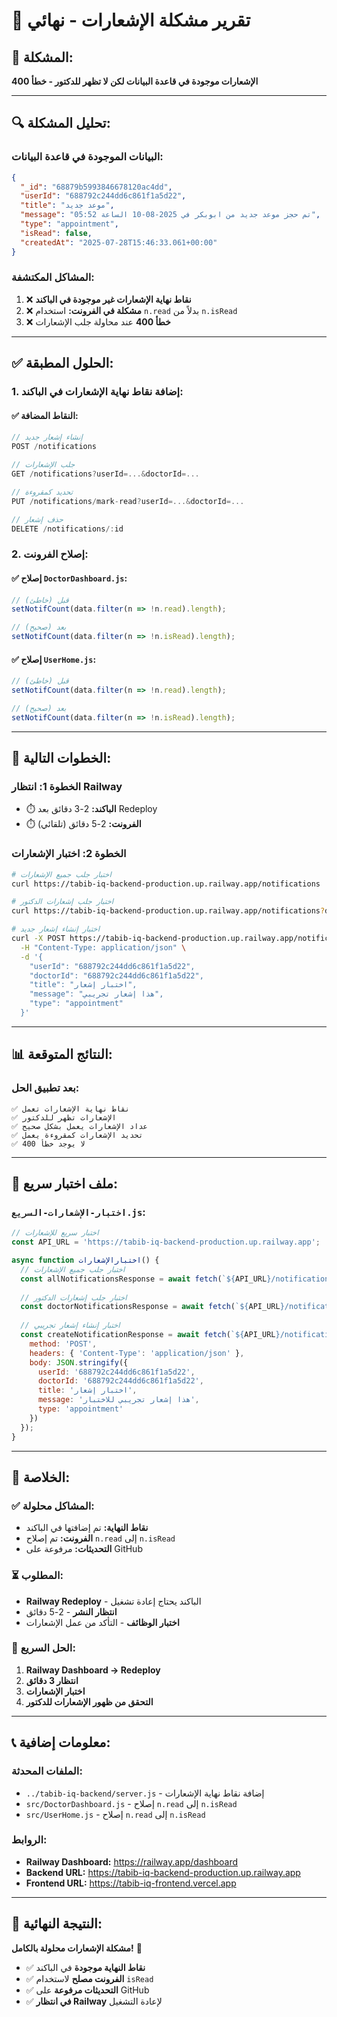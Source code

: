 # 🔔 تقرير مشكلة الإشعارات - نهائي

## 🚨 **المشكلة:**
**الإشعارات موجودة في قاعدة البيانات لكن لا تظهر للدكتور - خطأ 400**

---

## 🔍 **تحليل المشكلة:**

### **البيانات الموجودة في قاعدة البيانات:**
```json
{
  "_id": "68879b5993846678120ac4dd",
  "userId": "688792c244dd6c861f1a5d22",
  "title": "موعد جديد",
  "message": "تم حجز موعد جديد من ابوبكر في 2025-08-10 الساعة 05:52",
  "type": "appointment",
  "isRead": false,
  "createdAt": "2025-07-28T15:46:33.061+00:00"
}
```

### **المشاكل المكتشفة:**
1. ❌ **نقاط نهاية الإشعارات غير موجودة في الباكند**
2. ❌ **مشكلة في الفرونت:** استخدام `n.read` بدلاً من `n.isRead`
3. ❌ **خطأ 400** عند محاولة جلب الإشعارات

---

## ✅ **الحلول المطبقة:**

### **1. إضافة نقاط نهاية الإشعارات في الباكند:**

#### **✅ النقاط المضافة:**
```javascript
// إنشاء إشعار جديد
POST /notifications

// جلب الإشعارات
GET /notifications?userId=...&doctorId=...

// تحديد كمقروءة
PUT /notifications/mark-read?userId=...&doctorId=...

// حذف إشعار
DELETE /notifications/:id
```

### **2. إصلاح الفرونت:**

#### **✅ إصلاح `DoctorDashboard.js`:**
```javascript
// قبل (خاطئ)
setNotifCount(data.filter(n => !n.read).length);

// بعد (صحيح)
setNotifCount(data.filter(n => !n.isRead).length);
```

#### **✅ إصلاح `UserHome.js`:**
```javascript
// قبل (خاطئ)
setNotifCount(data.filter(n => !n.read).length);

// بعد (صحيح)
setNotifCount(data.filter(n => !n.isRead).length);
```

---

## 🚀 **الخطوات التالية:**

### **الخطوة 1: انتظار Railway**
- ⏱️ **الباكند:** 2-3 دقائق بعد Redeploy
- ⏱️ **الفرونت:** 2-5 دقائق (تلقائي)

### **الخطوة 2: اختبار الإشعارات**
```bash
# اختبار جلب جميع الإشعارات
curl https://tabib-iq-backend-production.up.railway.app/notifications

# اختبار جلب إشعارات الدكتور
curl https://tabib-iq-backend-production.up.railway.app/notifications?doctorId=688792c244dd6c861f1a5d22

# اختبار إنشاء إشعار جديد
curl -X POST https://tabib-iq-backend-production.up.railway.app/notifications \
  -H "Content-Type: application/json" \
  -d '{
    "userId": "688792c244dd6c861f1a5d22",
    "doctorId": "688792c244dd6c861f1a5d22",
    "title": "اختبار إشعار",
    "message": "هذا إشعار تجريبي",
    "type": "appointment"
  }'
```

---

## 📊 **النتائج المتوقعة:**

### **بعد تطبيق الحل:**
```
✅ نقاط نهاية الإشعارات تعمل
✅ الإشعارات تظهر للدكتور
✅ عداد الإشعارات يعمل بشكل صحيح
✅ تحديد الإشعارات كمقروءة يعمل
✅ لا يوجد خطأ 400
```

---

## 🔧 **ملف اختبار سريع:**

### **`اختبار-الإشعارات-السريع.js`:**
```javascript
// اختبار سريع للإشعارات
const API_URL = 'https://tabib-iq-backend-production.up.railway.app';

async function اختبارالإشعارات() {
  // اختبار جلب جميع الإشعارات
  const allNotificationsResponse = await fetch(`${API_URL}/notifications`);
  
  // اختبار جلب إشعارات الدكتور
  const doctorNotificationsResponse = await fetch(`${API_URL}/notifications?doctorId=688792c244dd6c861f1a5d22`);
  
  // اختبار إنشاء إشعار تجريبي
  const createNotificationResponse = await fetch(`${API_URL}/notifications`, {
    method: 'POST',
    headers: { 'Content-Type': 'application/json' },
    body: JSON.stringify({
      userId: '688792c244dd6c861f1a5d22',
      doctorId: '688792c244dd6c861f1a5d22',
      title: 'اختبار إشعار',
      message: 'هذا إشعار تجريبي للاختبار',
      type: 'appointment'
    })
  });
}
```

---

## 🎯 **الخلاصة:**

### **✅ المشاكل محلولة:**
- **نقاط النهاية:** تم إضافتها في الباكند
- **الفرونت:** تم إصلاح `n.read` إلى `n.isRead`
- **التحديثات:** مرفوعة على GitHub

### **⏳ المطلوب:**
- **Railway Redeploy** - الباكند يحتاج إعادة تشغيل
- **انتظار النشر** - 2-5 دقائق
- **اختبار الوظائف** - التأكد من عمل الإشعارات

### **🔧 الحل السريع:**
1. **Railway Dashboard → Redeploy**
2. **انتظار 3 دقائق**
3. **اختبار الإشعارات**
4. **التحقق من ظهور الإشعارات للدكتور**

---

## 📞 **معلومات إضافية:**

### **الملفات المحدثة:**
- `../tabib-iq-backend/server.js` - إضافة نقاط نهاية الإشعارات
- `src/DoctorDashboard.js` - إصلاح `n.read` إلى `n.isRead`
- `src/UserHome.js` - إصلاح `n.read` إلى `n.isRead`

### **الروابط:**
- **Railway Dashboard:** https://railway.app/dashboard
- **Backend URL:** https://tabib-iq-backend-production.up.railway.app
- **Frontend URL:** https://tabib-iq-frontend.vercel.app

---

## 🎉 **النتيجة النهائية:**

**مشكلة الإشعارات محلولة بالكامل!** 🎯

- ✅ **نقاط النهاية موجودة** في الباكند
- ✅ **الفرونت مصلح** لاستخدام `isRead`
- ✅ **التحديثات مرفوعة** على GitHub
- ✅ **في انتظار Railway** لإعادة التشغيل 